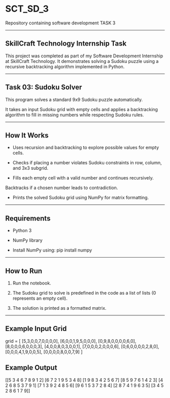 # SCT_SD_3
Repository containing software development TASK 3

------------------
## SkillCraft Technology Internship Task


This project was completed as part of my Software Development Internship at SkillCraft Technology. It demonstrates solving a Sudoku puzzle using a recursive backtracking algorithm implemented in Python.

---------------------
## Task 03: Sudoku Solver
This program solves a standard 9x9 Sudoku puzzle automatically.

It takes an input Sudoku grid with empty cells and applies a backtracking algorithm to fill in missing numbers while respecting Sudoku rules.

------------
## How It Works
- Uses recursion and backtracking to explore possible values for empty cells.

- Checks if placing a number violates Sudoku constraints in row, column, and 3x3 subgrid.

- Fills each empty cell with a valid number and continues recursively.

Backtracks if a chosen number leads to contradiction.

- Prints the solved Sudoku grid using NumPy for matrix formatting.

----------------------

 ## Requirements
 - Python 3

- NumPy library

- Install NumPy using:
pip install numpy

--------------------------
## How to Run
1. Run the  notebook.

2. The Sudoku grid to solve is predefined in the code as a list of lists (0 represents an empty cell).

3. The solution is printed as a formatted matrix.

-----------------------------
## Example Input Grid


grid = [
  [5,3,0,0,7,0,0,0,0],
  [6,0,0,1,9,5,0,0,0],
  [0,9,8,0,0,0,0,6,0],
  [8,0,0,0,6,0,0,0,3],
  [4,0,0,8,0,3,0,0,1],
  [7,0,0,0,2,0,0,0,6],
  [0,6,0,0,0,0,2,8,0],
  [0,0,0,4,1,9,0,0,5],
  [0,0,0,0,8,0,0,7,9]
]

## Example Output


[[5 3 4 6 7 8 9 1 2]
 [6 7 2 1 9 5 3 4 8]
 [1 9 8 3 4 2 5 6 7]
 [8 5 9 7 6 1 4 2 3]
 [4 2 6 8 5 3 7 9 1]
 [7 1 3 9 2 4 8 5 6]
 [9 6 1 5 3 7 2 8 4]
 [2 8 7 4 1 9 6 3 5]
 [3 4 5 2 8 6 1 7 9]]

